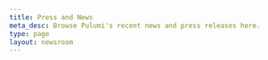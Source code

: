 ```yaml
---
title: Press and News
meta_desc: Browse Pulumi's recent news and press releases here.
type: page
layout: newsroom
---
```


